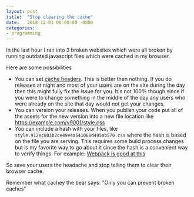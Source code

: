 ```yaml
---
layout: post
title:  "Stop clearing the cache"
date:   2018-12-01 00:00:00 -0800
categories:
- programming
---
```


In the last hour I ran into 3 broken websites which were all broken by running outdated javascript files which were cached in my browser. 

Here are some possibilities
* You can set [cache headers](https://developer.mozilla.org/en-US/docs/Web/HTTP/Headers/Cache-Control). This is better then nothing. If you do releases at night and most of your users are on the site during the day then this might fully fix the issue for you. It's not 100% though since if you were to change something in the middle of the day any users who were already on the site that day would not get your changes.
* You can version your releases. When you publish your code put all of the assets for the new version into a new file location like https://example.com/v9001/style.css
* You can include a hash with your files, like `style.912ec803b2ce49e4a541068d495ab570.css` where the hash is based on the file you are serving. This requires some build process changes but is my favorite way to go about it since the hash is a convenient way to verify things. For example: [Webpack is good at this](https://webpack.js.org/guides/caching/) 

So save your users the headache and stop telling them to clear their browser cache.

Remember what cachey the bear says: "Only you can prevent broken caches"